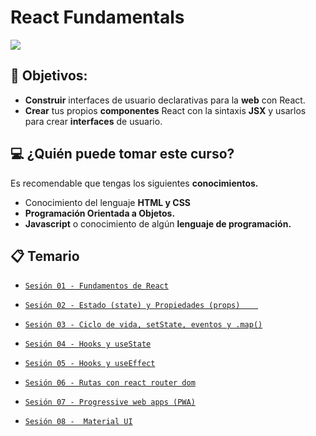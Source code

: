 # React Fundamentals 

![](https://miro.medium.com/max/3600/1*HSisLuifMO6KbLfPOKtLow.jpeg)

## 🎯 Objetivos:

+ **Construir** interfaces de usuario declarativas para la **web** con React.
+ **Crear** tus propios **componentes** React con la sintaxis **JSX** y usarlos para crear **interfaces** de usuario.

## 💻 ¿Quién puede tomar este curso?
Es recomendable que tengas los siguientes **conocimientos.**
- Conocimiento del lenguaje **HTML y CSS**
- **Programación Orientada a Objetos.**
- **Javascript** o conocimiento de algún **lenguaje de programación.**

## 📋 Temario

- [`Sesión 01 - Fundamentos de React`](Sesion-01/)

- [`Sesión 02 - Estado (state) y Propiedades (props)	`](Sesion-02)

- [`Sesión 03 - Ciclo de vida, setState, eventos y .map()`](Sesion-03)

- [`Sesión 04 - Hooks y useState`](Sesion-04)

- [`Sesión 05 - Hooks y useEffect`](Sesion-05)

- [`Sesión 06 - Rutas con react router dom`](Sesion-06)

- [`Sesión 07 - Progressive web apps (PWA)`](Sesion-07)

- [`Sesión 08 -  Material UI`](Sesion-08)
